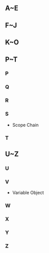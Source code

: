 ## A~E

## F~J

## K~O

## P~T

### P

### Q

### R

### S
- Scope Chain

### T

## U~Z

### U

### V
- Variable Object

### W

### X

### Y

### Z
